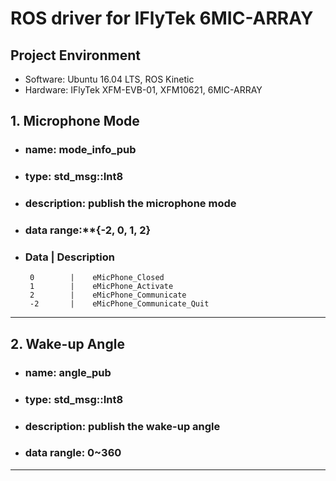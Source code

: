 # ROS driver for IFlyTek 6MIC-ARRAY
## Project Environment
* Software: Ubuntu 16.04 LTS, ROS Kinetic
* Hardware: IFlyTek XFM-EVB-01, XFM10621, 6MIC-ARRAY


## 1. Microphone Mode
* ### name: __mode_info_pub__    
* ### type: **std_msg::Int8**
* ### description: **publish the microphone mode**
* ### data range:**{-2, 0, 1, 2}
* ###  __Data__ |     __Description__ 
       0        |    eMicPhone_Closed
       1        |    eMicPhone_Activate
       2        |    eMicPhone_Communicate
       -2       |    eMicPhone_Communicate_Quit
---
       
       
       
       
## 2. Wake-up Angle
* ### name: __angle_pub__    
* ### type: **std_msg::Int8**
* ### description: **publish the wake-up angle**
* ### data rangle: **0~360**
---
       
    
